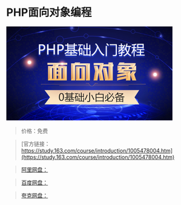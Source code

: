 # PHP面向对象编程

![img](../../../assets/study163/free/732e30cd-5309-40b2-b426-aca6f679e5f2.jpg)

> 价格：免费

> [官方链接：https://study.163.com/course/introduction/1005478004.htm](https://study.163.com/course/introduction/1005478004.htm)

> [阿里网盘：]()

> [百度网盘：]()

> [夸克网盘：]()
